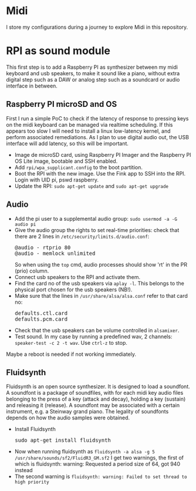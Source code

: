 # Midi
I store my configurations during a journey to explore Midi in this repository.

<h1>RPI as sound module</h1>
This first step is to add a Raspberry PI as synthesizer between my midi keyboard and usb speakers, to make it sound like a piano, without extra digital step such as a DAW or analog step such as a soundcard or audio interface in between.
<h2>Raspberry PI microSD and OS</h2>
First I run a simple PoC to check if the latency of response to pressing keys on the midi keyboard can be managed via realtime scheduling. If this appears too slow I will need to install a linux low-latency kernel, and perform associated remediations. 
As I plan to use digital audio out, the USB interface will add latency, so this will be important.
<ul>
<li>Image de microSD card, using Raspberry PI Imager and the Raspberry PI OS Lite image, bootable and SSH enabled.</li>
<li>Add <code>rpi/wpa_supplicant.config</code> to the boot partition.</li>
<li>Boot the RPI with the new image. Use the Fink app to SSH into the RPI. Login with UID pi, pswd raspberry.</li>
<li>Update the RPI: <code>sudo apt-get update</code> and <code>sudo apt-get upgrade</code></li>
</ul>
<h2>Audio</h2>
<ul>
<li>Add the pi user to a supplemental audio group: <code>sudo usermod -a -G audio pi</code> </li>
<li>Give the audio group the rights to set real-time priorities: check that there are 2 lines in <code>/etc/security/limits.d/audio.conf</code>:
<pre>
@audio - rtprio 80
@audio - memlock unlimited
</pre>So when using the <code>top</code> cmd, audio processes should show 'rt' in the PR (prio) column.
</li>
<li>Connect usb speakers to the RPI and activate them.</li>
<li>Find the card no of the usb speakers via <code>aplay -l</code>. This belongs to the physical port chosen for the usb speakers (NB!).</li>
<li>Make sure that the lines in <code>/usr/share/alsa/alsa.conf</code> refer to that card no:
<pre>
defaults.ctl.card <x>
defaults.pcm.card <y>
</pre></li>
<li>Check that the usb speakers can be volume controlled in <code>alsamixer</code>.</li>
<li>Test sound. In my case by running a predefined wav, 2 channels: <code>speaker-test -c 2 -t wav</code>. Use <code>ctrl-z</code> to stop.</li>
</ul>
Maybe a reboot is needed if not working immediately.
<h2>Fluidsynth</h2>
Fluidsynth is an open source synthesizer. It is designed to load a soundfont. A soundfont is a package of soundfiles, with for each midi key audio files belonging to the press of a key (attack and decay), holding a key (sustain) and releasing it (release). A soundfont may be associated with a certain instrument, e.g. a Steinway grand piano. The legality of soundfonts depends on how the audio samples were obtained. 
<ul>
<li>Install Fluidsynth
<pre>
sudo apt-get install fluidsynth
</pre>
</li>
<li>Now when running fluidsynth as <code>fluidsynth -a alsa -g 5 /usr/share/sounds/sf2/FluidR3_GM.sf2</code> I get two warnings, the first of which is fluidsynth: warning: Requested a period size of 64, got 940 instead</li>
</li>
<li>The second warning is <code>fluidsynth: warning: Failed to set thread to high priority</code></li>
</ul>
<!--
<li>Create fluidsynth.sh as included in [this repository](https://github.com/GeordieTomo/Fluidsynth/blob/master/fluidsynth.sh), and run <code>sudo chmod +x fluidsynth.sh</code> to make it executable</li>
<li>Create a <code>keyboard</code> file in the <code>inst/</code> directory holding the soundfonts of my liking.</li>
<li>Run <code>./fluidsynth.sh</code> to test that midi keyboard presses result in events shown in the cli and heared on the usb speakers.</li>
</ul>
<h2>Autorun</h2>
<ul>
<li>Update <code>~/.bashrc</code>, scroll to the bottom and add<pre>
./setup.sh wurli
</pre>Make that file executable as well, and reboot</li>
</ul>
<h2>Autologin</h2>
<ul>
<li>Run <code>sudo raspi-config</code> and select the "Console Autologin" boot option, under "Desktop/CLI".</li>
<li>Reboot. The RPI should run headless now, without the need to SSH into it again.</li>
</ul>
<h2>References</h2>
<ul>
<li>Raspberry instructions for configuring: https://www.raspberrypi.org/documentation/configuration/wireless/wireless-cli.md  </li>
</ul>
-->
